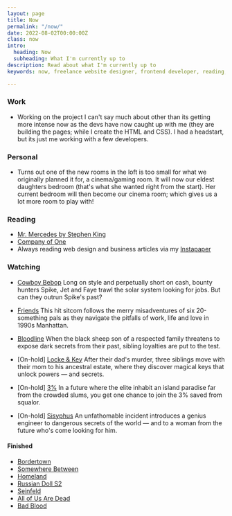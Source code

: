```yaml
---
layout: page
title: Now
permalink: "/now/"
date: 2022-08-02T00:00:00Z
class: now
intro:
  heading: Now
  subheading: What I'm currently up to
description: Read about what I'm currently up to
keywords: now, freelance website designer, frontend developer, reading, watching, work

---
```

### Work
* Working on the project I can't say much about other than its getting more intense now as the devs have now caught up with me (they are building the pages; while I create the HTML and CSS). I had a headstart, but its just me working with a few developers.

### Personal
* Turns out one of the new rooms in the loft is too small for what we originally planned it for, a cinema/gaming room. It will now our eldest daughters bedroom (that's what she wanted right from the start). Her current bedroom will then become our cinema room; which gives us a lot more room to play with!

### Reading
* [Mr. Mercedes by Stephen King](https://bookwyrm.social/book/36342 "Mr. Mercedes by Stephen King")
* [Company of One](https://bookwyrm.social/book/184714 "Company of One")
* Always reading web design and business articles via my [Instapaper](https://www.instapaper.com/p/juanfernandes "Juan Fernandes on Instapaper")

### Watching
* [Cowboy Bebop](https://www.netflix.com/gb/title/80207033 "Cowboy Bebop")
  Long on style and perpetually short on cash, bounty hunters Spike, Jet and Faye trawl the solar system looking for jobs. But can they outrun Spike's past?

* [Friends](https://www.netflix.com/gb/title/70153404 "Friends")
  This hit sitcom follows the merry misadventures of six 20-something pals as they navigate the pitfalls of work, life and love in 1990s Manhattan.

* [Bloodline](https://www.netflix.com/gb/title/80010655 "Bloodline")
  When the black sheep son of a respected family threatens to expose dark secrets from their past, sibling loyalties are put to the test.

* [On-hold] [Locke & Key](https://www.netflix.com/gb/Title/80241239 "Locke & Key")
  After their dad's murder, three siblings move with their mom to his ancestral estate, where they discover magical keys that unlock powers — and secrets.

* [On-hold] [3%](https://www.netflix.com/gb/title/80074220 "3%")
  In a future where the elite inhabit an island paradise far from the crowded slums, you get one chance to join the 3% saved from squalor.

* [On-hold] [Sisyphus](https://www.netflix.com/gb/title/81397558)
  An unfathomable incident introduces a genius engineer to dangerous secrets of the world — and to a woman from the future who's come looking for him.

#### Finished
* [Bordertown](https://www.netflix.com/gb/title/80145143 "Bordertown")
* [Somewhere Between](https://www.netflix.com/gb/title/80173623 "Somewhere Between")
* [Homeland](https://www.netflix.com/gb/title/70180387 "Homeland")
* [Russian Doll S2](https://www.netflix.com/gb/title/80211627 "Russian Doll")
* [Seinfeld](https://www.netflix.com/gb/title/70153373 "Seinfeld")
* [All of Us Are Dead](https://www.netflix.com/gb/title/81237994 "All of Us Are Dead")
* [Bad Blood](https://www.netflix.com/gb/TITLE/80221787 "Bad Blood")

